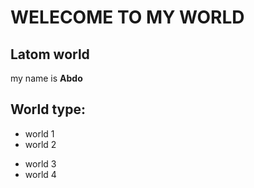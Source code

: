 # WELECOME TO MY WORLD
## Latom world
my name is **Abdo**
## World type:
* world 1
* world 2
- world 3
- world 4

